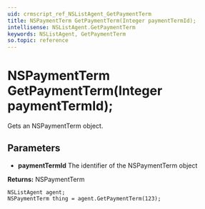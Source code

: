 ```yaml
---
uid: crmscript_ref_NSListAgent_GetPaymentTerm
title: NSPaymentTerm GetPaymentTerm(Integer paymentTermId);
intellisense: NSListAgent.GetPaymentTerm
keywords: NSListAgent, GetPaymentTerm
so.topic: reference
---
```


# NSPaymentTerm GetPaymentTerm(Integer paymentTermId);

Gets an NSPaymentTerm object.

## Parameters

* **paymentTermId** The identifier of the NSPaymentTerm object

**Returns:** NSPaymentTerm

```crmscript
NSListAgent agent;
NSPaymentTerm thing = agent.GetPaymentTerm(123);
```

